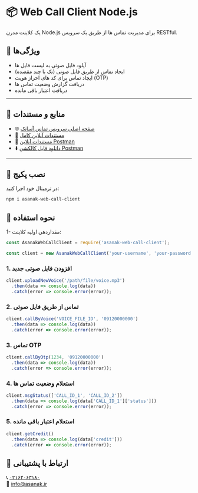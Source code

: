 # 📦 Web Call Client Node.js

یک کلاینت مدرن Node.js برای مدیریت تماس ها از طریق یک سرویس RESTful.

## 📌 ویژگی‌ها

- آپلود فایل صوتی به لیست فایل ها
- ایجاد تماس از طریق فایل صوتی (تک یا چند مقصده)
- ایجاد تماس برای کد های احراز هویت (OTP)
- دریافت گزارش وضعیت تماس ها
- دریافت اعتبار باقی مانده

---

## 📄 منابع و مستندات

- 🌐 [صفحه اصلی سرویس تماس آسا‌نک](https://callapi.asanak.com/)
- 🧾 [مستندات آنلاین کامل](https://callapi.asanak.com/docs/v1)
- 🚀 [مستندات آنلاین Postman](https://documenter.getpostman.com/view/45759202/2sB34Zq3mN)
- ⬇️ [دانلود فایل کالکشن Postman](https://callapi.asanak.com/docs/v1/Asanak_Call_API_Service.postman_collection.json)

---

## 🔧 نصب پکیج

در ترمینال خود اجرا کنید:

```bash
npm i asanak-web-call-client
```

## 🧪 نحوه استفاده

1- مقداردهی اولیه کلاینت:

```javascript
const AsanakWebCallClient = require('asanak-web-call-client');

const client = new AsanakWebCallClient('your-username', 'your-password');

```

### 1. افزودن فایل صوتی جدید
```javascript
client.uploadNewVoice('/path/file/voice.mp3')
  .then(data => console.log(data))
  .catch(error => console.error(error));
```

### 2. تماس از طریق فایل صوتی
```javascript
client.callByVoice('VOICE_FILE_ID', '09120000000')
  .then(data => console.log(data))
  .catch(error => console.error(error));
```

### 3. تماس OTP
```javascript
client.callByOtp(1234, '09120000000')
  .then(data => console.log(data))
  .catch(error => console.error(error));
```

### 4. استعلام وضعیت تماس ها
```javascript
client.msgStatus(['CALL_ID_1', 'CALL_ID_2'])
  .then(data => console.log(data['CALL_ID_1']['status']))
  .catch(error => console.error(error));
```

### 5. استعلام اعتبار باقی مانده
```javascript
client.getCredit()
  .then(data => console.log(data['credit']))
  .catch(error => console.error(error));
```   


## 📮 ارتباط با پشتیبانی
📞 <a target="_blank" href="https://asanak.com/call_to_asanak">۰۲١۶۴۰۶۳۱۸۰</a>
<br>
📨 <a href="mailto:info@asanak.ir">info@asanak.ir</a>
